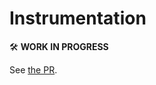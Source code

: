 # Instrumentation

🛠 **WORK IN PROGRESS**

See [the PR](https://github.com/palkan/action_policy/pull/4).
